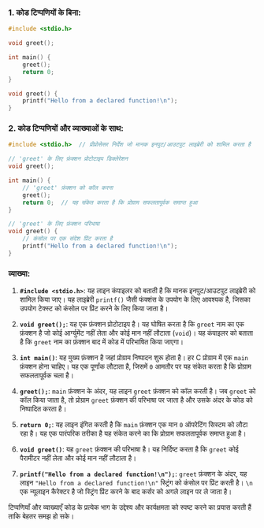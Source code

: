 ### **1. कोड टिप्पणियों के बिना:**
```c
#include <stdio.h>

void greet();

int main() {
    greet();
    return 0;
}

void greet() {
    printf("Hello from a declared function!\n");
}
```

### **2. कोड टिप्पणियों और व्याख्याओं के साथ:**
```c
#include <stdio.h>  // प्रीप्रोसेसर निर्देश जो मानक इनपुट/आउटपुट लाइब्रेरी को शामिल करता है

// 'greet' के लिए फ़ंक्शन प्रोटोटाइप डिक्लेरेशन
void greet();

int main() {
    // 'greet' फ़ंक्शन को कॉल करना
    greet();
    return 0;  // यह संकेत करता है कि प्रोग्राम सफलतापूर्वक समाप्त हुआ
}

// 'greet' के लिए फ़ंक्शन परिभाषा
void greet() {
    // कंसोल पर एक संदेश प्रिंट करता है
    printf("Hello from a declared function!\n");
}
```

### व्याख्या:

1. **`#include <stdio.h>`**: यह लाइन कंपाइलर को बताती है कि मानक इनपुट/आउटपुट लाइब्रेरी को शामिल किया जाए। यह लाइब्रेरी `printf()` जैसी फंक्शंस के उपयोग के लिए आवश्यक है, जिसका उपयोग टेक्स्ट को कंसोल पर प्रिंट करने के लिए किया जाता है।

2. **`void greet();`**: यह एक फ़ंक्शन प्रोटोटाइप है। यह घोषित करता है कि `greet` नाम का एक फ़ंक्शन है जो कोई आर्ग्युमेंट नहीं लेता और कोई मान नहीं लौटाता (`void`)। यह कंपाइलर को बताता है कि `greet` नाम का फ़ंक्शन बाद में कोड में परिभाषित किया जाएगा।

3. **`int main()`**: यह मुख्य फ़ंक्शन है जहां प्रोग्राम निष्पादन शुरू होता है। हर C प्रोग्राम में एक `main` फ़ंक्शन होना चाहिए। यह एक पूर्णांक लौटाता है, जिसमें `0` आमतौर पर यह संकेत करता है कि प्रोग्राम सफलतापूर्वक चला है।

4. **`greet();`**: `main` फ़ंक्शन के अंदर, यह लाइन `greet` फ़ंक्शन को कॉल करती है। जब `greet` को कॉल किया जाता है, तो प्रोग्राम `greet` फ़ंक्शन की परिभाषा पर जाता है और उसके अंदर के कोड को निष्पादित करता है।

5. **`return 0;`**: यह लाइन इंगित करती है कि `main` फ़ंक्शन एक मान `0` ऑपरेटिंग सिस्टम को लौटा रहा है। यह एक पारंपरिक तरीका है यह संकेत करने का कि प्रोग्राम सफलतापूर्वक समाप्त हुआ है।

6. **`void greet()`**: यह `greet` फ़ंक्शन की परिभाषा है। यह निर्दिष्ट करता है कि `greet` कोई पैरामीटर नहीं लेता और कोई मान नहीं लौटाता है।

7. **`printf("Hello from a declared function!\n");`**: `greet` फ़ंक्शन के अंदर, यह लाइन `"Hello from a declared function!\n"` स्ट्रिंग को कंसोल पर प्रिंट करती है। `\n` एक न्यूलाइन कैरेक्टर है जो स्ट्रिंग प्रिंट करने के बाद कर्सर को अगले लाइन पर ले जाता है।

टिप्पणियाँ और व्याख्याएँ कोड के प्रत्येक भाग के उद्देश्य और कार्यक्षमता को स्पष्ट करने का प्रयास करती हैं ताकि बेहतर समझ हो सके।
